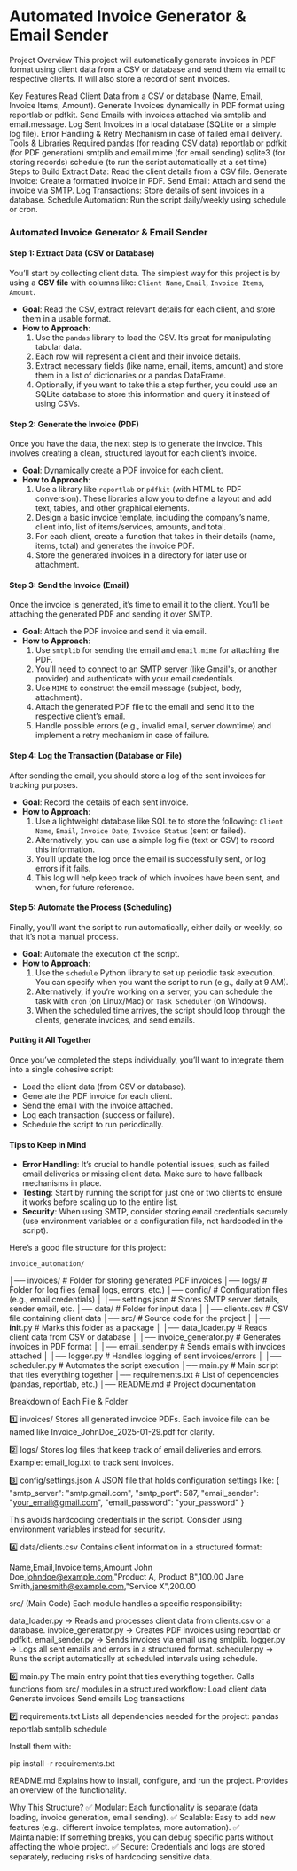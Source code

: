 # Automated Invoice Generator & Email Sender

Project Overview
This project will automatically generate invoices in PDF format using client data from a CSV or database and send them via email to respective clients. It will also store a record of sent invoices.

Key Features
Read Client Data from a CSV or database (Name, Email, Invoice Items, Amount).
Generate Invoices dynamically in PDF format using reportlab or pdfkit.
Send Emails with invoices attached via smtplib and email.message.
Log Sent Invoices in a local database (SQLite or a simple log file).
Error Handling & Retry Mechanism in case of failed email delivery.
Tools & Libraries Required
pandas (for reading CSV data)
reportlab or pdfkit (for PDF generation)
smtplib and email.mime (for email sending)
sqlite3 (for storing records)
schedule (to run the script automatically at a set time)
Steps to Build
Extract Data: Read the client details from a CSV file.
Generate Invoice: Create a formatted invoice in PDF.
Send Email: Attach and send the invoice via SMTP.
Log Transactions: Store details of sent invoices in a database.
Schedule Automation: Run the script daily/weekly using schedule or cron.

### Automated Invoice Generator & Email Sender

#### Step 1: Extract Data (CSV or Database)
You’ll start by collecting client data. The simplest way for this project is by using a **CSV file** with columns like: `Client Name`, `Email`, `Invoice Items`, `Amount`.

- **Goal**: Read the CSV, extract relevant details for each client, and store them in a usable format.
- **How to Approach**:
  1. Use the `pandas` library to load the CSV. It’s great for manipulating tabular data.
  2. Each row will represent a client and their invoice details.
  3. Extract necessary fields (like name, email, items, amount) and store them in a list of dictionaries or a pandas DataFrame.
  4. Optionally, if you want to take this a step further, you could use an SQLite database to store this information and query it instead of using CSVs.

#### Step 2: Generate the Invoice (PDF)
Once you have the data, the next step is to generate the invoice. This involves creating a clean, structured layout for each client’s invoice.

- **Goal**: Dynamically create a PDF invoice for each client.
- **How to Approach**:
  1. Use a library like `reportlab` or `pdfkit` (with HTML to PDF conversion). These libraries allow you to define a layout and add text, tables, and other graphical elements.
  2. Design a basic invoice template, including the company’s name, client info, list of items/services, amounts, and total.
  3. For each client, create a function that takes in their details (name, items, total) and generates the invoice PDF.
  4. Store the generated invoices in a directory for later use or attachment.

#### Step 3: Send the Invoice (Email)
Once the invoice is generated, it’s time to email it to the client. You’ll be attaching the generated PDF and sending it over SMTP.

- **Goal**: Attach the PDF invoice and send it via email.
- **How to Approach**:
  1. Use `smtplib` for sending the email and `email.mime` for attaching the PDF.
  2. You'll need to connect to an SMTP server (like Gmail's, or another provider) and authenticate with your email credentials.
  3. Use `MIME` to construct the email message (subject, body, attachment).
  4. Attach the generated PDF file to the email and send it to the respective client’s email.
  5. Handle possible errors (e.g., invalid email, server downtime) and implement a retry mechanism in case of failure.

#### Step 4: Log the Transaction (Database or File)
After sending the email, you should store a log of the sent invoices for tracking purposes.

- **Goal**: Record the details of each sent invoice.
- **How to Approach**:
  1. Use a lightweight database like SQLite to store the following: `Client Name`, `Email`, `Invoice Date`, `Invoice Status` (sent or failed).
  2. Alternatively, you can use a simple log file (text or CSV) to record this information.
  3. You’ll update the log once the email is successfully sent, or log errors if it fails.
  4. This log will help keep track of which invoices have been sent, and when, for future reference.

#### Step 5: Automate the Process (Scheduling)
Finally, you’ll want the script to run automatically, either daily or weekly, so that it’s not a manual process.

- **Goal**: Automate the execution of the script.
- **How to Approach**:
  1. Use the `schedule` Python library to set up periodic task execution. You can specify when you want the script to run (e.g., daily at 9 AM).
  2. Alternatively, if you’re working on a server, you can schedule the task with `cron` (on Linux/Mac) or `Task Scheduler` (on Windows).
  3. When the scheduled time arrives, the script should loop through the clients, generate invoices, and send emails.

#### Putting it All Together
Once you’ve completed the steps individually, you’ll want to integrate them into a single cohesive script:

- Load the client data (from CSV or database).
- Generate the PDF invoice for each client.
- Send the email with the invoice attached.
- Log each transaction (success or failure).
- Schedule the script to run periodically.

#### Tips to Keep in Mind

- **Error Handling**: It’s crucial to handle potential issues, such as failed email deliveries or missing client data. Make sure to have fallback mechanisms in place.
- **Testing**: Start by running the script for just one or two clients to ensure it works before scaling up to the entire list.
- **Security**: When using SMTP, consider storing email credentials securely (use environment variables or a configuration file, not hardcoded in the script).

Here’s a good file structure for this project:

    invoice_automation/
│── invoices/                 # Folder for storing generated PDF invoices
│── logs/                     # Folder for log files (email logs, errors, etc.)
│── config/                   # Configuration files (e.g., email credentials)
│   │── settings.json         # Stores SMTP server details, sender email, etc.
│── data/                     # Folder for input data
│   │── clients.csv           # CSV file containing client data
│── src/                      # Source code for the project
│   │── __init__.py           # Marks this folder as a package
│   │── data_loader.py        # Reads client data from CSV or database
│   │── invoice_generator.py  # Generates invoices in PDF format
│   │── email_sender.py       # Sends emails with invoices attached
│   │── logger.py             # Handles logging of sent invoices/errors
│   │── scheduler.py          # Automates the script execution
│── main.py                   # Main script that ties everything together
│── requirements.txt          # List of dependencies (pandas, reportlab, etc.)
│── README.md                 # Project documentation

Breakdown of Each File & Folder

1️⃣ invoices/
Stores all generated invoice PDFs.
Each invoice file can be named like Invoice_JohnDoe_2025-01-29.pdf for clarity.

2️⃣ logs/
Stores log files that keep track of email deliveries and errors.
Example: email_log.txt to track sent invoices.

3️⃣ config/settings.json
A JSON file that holds configuration settings like:
{
  "smtp_server": "smtp.gmail.com",
  "smtp_port": 587,
  "email_sender": "your_email@gmail.com",
  "email_password": "your_password"
}

This avoids hardcoding credentials in the script. Consider using environment variables instead for security.

4️⃣ data/clients.csv
Contains client information in a structured format:

Name,Email,InvoiceItems,Amount
John Doe,johndoe@example.com,"Product A, Product B",100.00
Jane Smith,janesmith@example.com,"Service X",200.00

src/ (Main Code)
Each module handles a specific responsibility:

data_loader.py → Reads and processes client data from clients.csv or a database.
invoice_generator.py → Creates PDF invoices using reportlab or pdfkit.
email_sender.py → Sends invoices via email using smtplib.
logger.py → Logs all sent emails and errors in a structured format.
scheduler.py → Runs the script automatically at scheduled intervals using schedule.

6️⃣ main.py
The main entry point that ties everything together.
Calls functions from src/ modules in a structured workflow:
Load client data
Generate invoices
Send emails
Log transactions

7️⃣ requirements.txt
Lists all dependencies needed for the project:
pandas
reportlab
smtplib
schedule

Install them with:

pip install -r requirements.txt

README.md
Explains how to install, configure, and run the project.
Provides an overview of the functionality.

Why This Structure?
✅ Modular: Each functionality is separate (data loading, invoice generation, email sending).
✅ Scalable: Easy to add new features (e.g., different invoice templates, more automation).
✅ Maintainable: If something breaks, you can debug specific parts without affecting the whole project.
✅ Secure: Credentials and logs are stored separately, reducing risks of hardcoding sensitive data.



